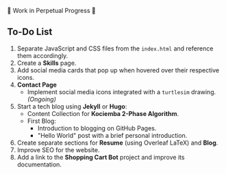 🚧 Work in Perpetual Progress 🚧

## To-Do List

1. Separate JavaScript and CSS files from the `index.html` and reference them accordingly.  
2. Create a **Skills** page.  
3. Add social media cards that pop up when hovered over their respective icons.  
4. **Contact Page**  
   - Implement social media icons integrated with a `turtlesim` drawing. *(Ongoing)*  
5. Start a tech blog using **Jekyll** or **Hugo**:  
   - Content Collection for **Kociemba 2-Phase Algorithm**.  
   - First Blog:  
     - Introduction to blogging on GitHub Pages.  
     - "Hello World" post with a brief personal introduction.  
6. Create separate sections for **Resume** (using Overleaf LaTeX) and **Blog**.  
7. Improve SEO for the website.  
8. Add a link to the **Shopping Cart Bot** project and improve its documentation.  

